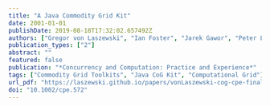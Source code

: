 ```yaml
---
title: "A Java Commodity Grid Kit"
date: 2001-01-01
publishDate: 2019-08-18T17:32:02.657492Z
authors: ["Gregor von Laszewski", "Ian Foster", "Jarek Gawor", "Peter Lane"]
publication_types: ["2"]
abstract: ""
featured: false
publication: "*Concurrency and Computation: Practice and Experience*"
tags: ["Commodity Grid Toolkits", "Java CoG Kit", "Computational Grid"]
url_pdf: "https://laszewski.github.io/papers/vonLaszewski-cog-cpe-final.pdf"
doi: "10.1002/cpe.572"
---
```


